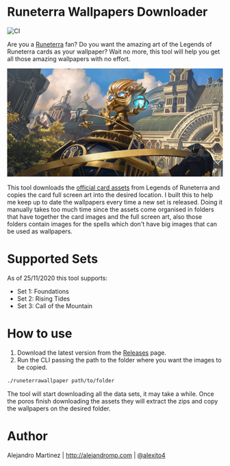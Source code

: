 # Runeterra Wallpapers Downloader
![CI](https://github.com/alexito4/RuneterraWallpapersDownloader/workflows/CI/badge.svg)

Are you a [Runeterra](https://universe.leagueoflegends.com) fan? Do you want the amazing art of the Legends of Runeterra cards as your wallpaper? Wait no more, this tool will help you get all those amazing wallpapers with no effort.

![03PZ001-full](03PZ001-full.jpg)

This tool downloads the [official card assets](https://developer.riotgames.com/docs/lor#data-dragon) from Legends of Runeterra and copies the card full screen art into the desired location.  I built this to help me keep up to date the wallpapers every time a new set is released. Doing it manually takes too much time since the assets come organised in folders that have together the card images and the full screen art, also those folders contain images for the spells which don't have big images that can be used as wallpapers.

# Supported Sets

As of 25/11/2020 this tool supports:

- Set 1: Foundations
- Set 2: Rising Tides
- Set 3: Call of the Mountain

# How to use

1. Download the latest version from the [Releases](https://github.com/alexito4/RuneterraWallpapersDownloader/releases) page.
2. Run the CLI passing the path to the folder where you want the images to be copied.

```sh
./runeterrawallpaper path/to/folder
```

The tool will start downloading all the data sets, it may take a while. Once the poros finish downloading the assets they will extract the zips and copy the wallpapers on the desired folder.

# Author

Alejandro Martinez | http://alejandromp.com | [@alexito4](https://twitter.com/alexito4)
